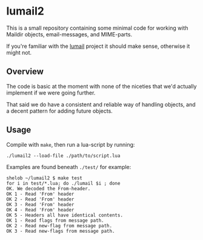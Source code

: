 
lumail2
=======

This is a small repository containing some minimal code for working with Maildir objects, email-messages, and MIME-parts.

If you're familiar with the [lumail](http://lumail.org/) project it should make sense, otherwise it might not.


Overview
--------

The code is basic at the moment with none of the niceties that we'd actually implement if we were going further.

That said we do have a consistent and reliable way of handling objects, and a decent pattern for adding future objects.



Usage
-----

Compile with `make`, then run a lua-script by running:

    ./lumail2 --load-file ./path/to/script.lua

Examples are found beneath `./test/` for example:

    shelob ~/lumail2 $ make test
    for i in test/*.lua; do ./lumail $i ; done
    OK. We decoded the From-header.
    OK 1 - Read 'From' header
    OK 2 - Read 'From' header
    OK 3 - Read 'From' header
    OK 4 - Read 'From' header
    OK 5 - Headers all have identical contents.
    OK 1 - Read flags from message path.
    OK 2 - Read new-flag from message path.
    OK 3 - Read new-flags from message path.

